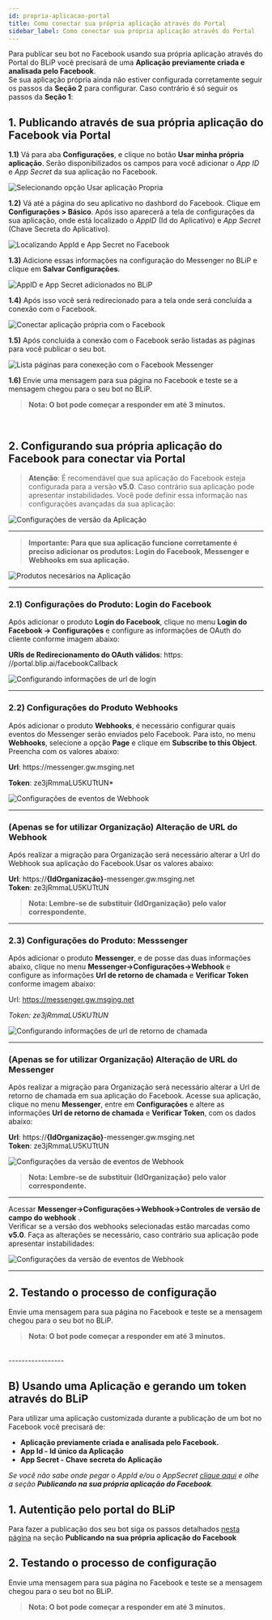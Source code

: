 ```yaml
---
id: propria-aplicacao-portal
title: Como conectar sua própria aplicação através do Portal
sidebar_label: Como conectar sua própria aplicação através do Portal
---
```


Para publicar seu bot no Facebook usando sua própria aplicação através do Portal do BLiP você precisará de uma **Aplicação previamente criada e analisada pelo Facebook**. <br>
Se sua aplicação própria ainda não estiver configurada corretamente seguir os passos da **Seção 2** 
para configurar. Caso contrário é só seguir os passos da **Seção 1**:

## 1. Publicando através de sua própria aplicação do Facebook via Portal

**1.1)** Vá para aba **Configurações**, e clique no botão **Usar minha própria aplicação**. Serão disponibilizados os campos para você adicionar o *App ID* e *App Secret* da sua aplicação no Facebook.

![Selecionando opção Usar aplicação Propria](/img/channels/messenger/usar-aplicacao-propria.png)<br>

**1.2)** Vá até a página do seu aplicativo no dashbord do Facebook. Clique em **Configurações > Básico**. Após isso aparecerá a tela de configurações da sua aplicação, onde está localizado o *AppID* (Id do Aplicativo) e *App Secret* (Chave Secreta do Aplicativo).

![Localizando AppId e App Secret no Facebook](/img/channels/messenger/appid-facebook-dashboard.png)<br>

**1.3)** Adicione essas informações na configuração do Messenger no BLiP e clique em **Salvar Configurações**.

![AppID e App Secret adicionados no BLiP](/img/channels/messenger/adicionar-appid-appsecret.png)<br>

**1.4)** Após isso você será redirecionado para a tela onde será concluída a conexão com o Facebook.

![Conectar aplicação própria com o Facebook](/img/channels/messenger/conectar-aplicacao-propria.png)<br>

**1.5)** Após concluída a conexão com o Facebook serão listadas as páginas para você publicar o seu bot.

![Lista páginas para conexeção com o Facebook Messenger](/img/channels/messenger/propria-aplicacao-portal-3.png)<br>

**1.6)** Envie uma mensagem para sua página no Facebook e teste se a mensagem chegou para o seu bot no BLiP.

> **Nota: O bot pode começar a responder em até 3 minutos.**
<br>

## 2. Configurando sua própria aplicação do Facebook para conectar via Portal

> **Atenção**: É recomendável que sua aplicação do Facebook esteja configurada para a versão **v5.0**. Caso contrário sua aplicação pode apresentar instabilidades. Você pode definir essa informação nas configurações avançadas da sua aplicação:

![Configurações de versão da Aplicação](/img/channels/messenger/messenger-como-configurar-sua-propria-aplicacao-facebook-3.png)

-----------------

> **Importante: Para que sua aplicação funcione corretamente é preciso adicionar os produtos: Login do Facebook, Messenger e Webhooks em sua aplicação.**

![Produtos necesários na Aplicação](/img/channels/messenger/propria-aplicacao-portal-1.png)

-----------------



### 2.1) Configurações do Produto: Login do Facebook
Após adicionar o produto **Login do Facebook**, clique no menu **Login do Facebook -> Configurações** e configure as informações de OAuth do cliente conforme imagem abaixo:

**URIs de Redirecionamento do OAuth válidos**: ht&#8203;tps:&#8203;//portal.blip.ai/facebookCallback

![Configurando informações de url de login](/img/channels/messenger/propria-aplicacao-portal-2.png)<br>

-----------------

### 2.2) Configurações do Produto Webhooks

Após adicionar o produto **Webhooks**, é necessário configurar quais eventos do Messenger serão enviados pelo Facebook. Para isto, no menu **Webhooks**, selecione a opção **Page** e clique em **Subscribe to this Object**. Preencha com os valores abaixo:

**Url**: ht&#8203;tps:&#8203;//messenger.gw.msging.net

**Token**: ze3jRmmaLU5KUTtUN*

![Configurações de eventos de Webhook](/img/channels/messenger/messenger-como-criar-aplicacao-facebook-7.png)<br>

-----------------

### (Apenas se for utilizar Organização) Alteração de URL do Webhook

Após realizar a migração para Organização será necessário alterar a Url do Webhook sua aplicação do Facebook.Usar os valores abaixo:

**Url**: ht&#8203;tps:&#8203;//**{IdOrganização}**-messenger.gw.msging.net<br>
**Token**: ze3jRmmaLU5KUTtUN


> **Nota: Lembre-se de substituir {IdOrganização} pelo valor correspondente.** 

-----------------

### 2.3) Configurações do Produto: Messsenger
Após adicionar o produto **Messenger**, e de posse das duas informações abaixo, clique no menu **Messenger->Configurações->Webhook** e configure as informações **Url de retorno de chamada** e **Verificar Token** conforme imagem abaixo:

Url: https://messenger.gw.msging.net

*Token: ze3jRmmaLU5KUTtUN*

![Configurando informações de url de retorno de chamada](/img/channels/messenger/messenger-como-criar-aplicacao-facebook-6.png)<br>

-----------------

### (Apenas se for utilizar Organização) Alteração de URL do Messenger
Após realizar a migração para Organização será necessário alterar a Url de retorno de chamada em sua aplicação do Facebook.
Acesse sua aplicação, clique no menu **Messenger**, entre em **Configurações** e altere as informações **Url de retorno de chamada** e **Verificar Token**, com os dados abaixo:

**Url**: ht&#8203;tps:&#8203;//**{IdOrganização}**-messenger.gw.msging.net<br>
**Token**: ze3jRmmaLU5KUTtUN

![Configurações da versão de eventos de Webhook](/img/channels/messenger/propria-aplicacao-portal-5.png)<br>

> **Nota: Lembre-se de substituir {IdOrganização} pelo valor correspondente.** 

-----------------

Acessar  **Messenger->Configurações->Webhook->Controles de versão de campo do webhook** .<br>
Verificar se a versão dos webhooks selecionadas estão marcadas como **v5.0**. Faça as alterações se necessário, caso contrário sua aplicação pode apresentar instabilidades:

![Configurações da versão de eventos de Webhook](/img/channels/messenger/propria-aplicacao-portal-4.png)<br>

-----------------



## 2. Testando o processo de configuração

Envie uma mensagem para sua página no Facebook e teste se a mensagem chegou para o seu bot no BLiP.

> **Nota: O bot pode começar a responder em até 3 minutos.**

<br>
-----------------

##  B) Usando uma Aplicação e gerando um token através do BLiP

Para utilizar uma aplicação customizada durante a publicação de um bot no Facebook você precisará de:

* **Aplicação previamente criada e analisada pelo Facebook.**
* **App Id - Id único da Aplicação**
* **App Secret - Chave secreta do Aplicação**

*Se você não sabe onde pegar o AppId e/ou o AppSecret [clique aqui](https://help.blip.ai/docs/en/channels/messenger/publicando-bot-no-messenger/) e olhe a seção **Publicando na sua própria aplicação do Facebook**.*

## 1. Autentição pelo portal do BLiP

Para fazer a publicação dos seu bot siga os passos detalhados [nesta página](https://help.blip.ai/docs/en/channels/messenger/publicando-bot-no-messenger/) na seção **Publicando na sua própria aplicação do Facebook**

## 2. Testando o processo de configuração

Envie uma mensagem para sua página no Facebook e teste se a mensagem chegou para o seu bot no BLiP.

> **Nota: O bot pode começar a responder em até 3 minutos.**

<br>

<!-- Rating frame -->
<script type="text/javascript" src="/scripts/rating.js"></script>